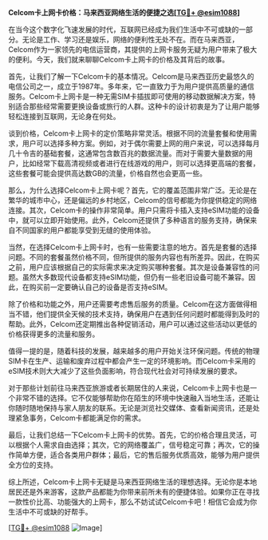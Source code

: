 **Celcom卡上网卡价格：马来西亚网络生活的便捷之选[[TG💪+ @esim1088](https://t.me/s/esim1088)]**

在当今这个数字化飞速发展的时代，互联网已经成为我们生活中不可或缺的一部分。无论是工作、学习还是娱乐，网络的便利性无处不在。而在马来西亚，Celcom作为一家领先的电信运营商，其提供的上网卡服务无疑为用户带来了极大的便利。今天，我们就来聊聊Celcom卡上网卡的价格及其背后的故事。

首先，让我们了解一下Celcom卡的基本情况。Celcom是马来西亚历史最悠久的电信公司之一，成立于1987年。多年来，它一直致力于为用户提供高质量的通信服务。Celcom卡上网卡是一种无需SIM卡插拔即可使用的移动数据解决方案，特别适合那些经常需要更换设备或旅行的人群。这种卡的设计初衷是为了让用户能够轻松连接到互联网，无论身在何处。

谈到价格，Celcom卡上网卡的定价策略非常灵活。根据不同的流量套餐和使用需求，用户可以选择多种方案。例如，对于偶尔需要上网的用户来说，可以选择每月几十令吉的基础套餐，这通常包含数百兆的数据流量。而对于需要大量数据的用户，比如经常下载高清视频或者进行在线游戏的用户，则可以选择更高端的套餐，这些套餐可能会提供高达数GB的流量，价格自然也会更高一些。

那么，为什么选择Celcom卡上网卡呢？首先，它的覆盖范围非常广泛。无论是在繁华的城市中心，还是偏远的乡村地区，Celcom的信号都能为你提供稳定的网络连接。其次，Celcom卡的操作非常简单。用户只需将卡插入支持eSIM功能的设备中，就可以立即开始使用。此外，Celcom还提供了多种语言的服务支持，确保来自不同国家的用户都能享受到无缝的使用体验。

当然，在选择Celcom卡上网卡时，也有一些需要注意的地方。首先是套餐的选择问题。不同的套餐虽然价格不同，但所提供的服务内容也有所差异。因此，在购买之前，用户应该根据自己的实际需求来决定购买哪种套餐。其次是设备兼容性的问题。虽然大多数现代设备都支持eSIM功能，但仍有一些老旧设备可能不兼容。因此，在购买前一定要确认自己的设备是否支持eSIM。

除了价格和功能之外，用户还需要考虑售后服务的质量。Celcom在这方面做得相当不错，他们提供全天候的技术支持，确保用户在遇到任何问题时都能得到及时的帮助。此外，Celcom还定期推出各种促销活动，用户可以通过这些活动以更低的价格获得更多的流量和服务。

值得一提的是，随着科技的发展，越来越多的用户开始关注环保问题。传统的物理SIM卡在生产、运输和废弃过程中都会产生一定的环境影响。而Celcom卡采用的eSIM技术则大大减少了这些负面影响，符合现代社会对可持续发展的要求。

对于那些计划前往马来西亚旅游或者长期居住的人来说，Celcom卡上网卡也是一个非常不错的选择。它不仅能够帮助你在陌生的环境中快速融入当地生活，还能让你随时随地保持与家人朋友的联系。无论是浏览社交媒体、查看新闻资讯，还是处理紧急事务，Celcom卡都能满足你的需求。

最后，让我们总结一下Celcom卡上网卡的优势。首先，它的价格合理且灵活，可以根据个人需求自由选择；其次，它的网络覆盖广，信号稳定可靠；再次，它的操作简单方便，适合各类用户群体；最后，它的售后服务优质高效，能够为用户提供全方位的支持。

综上所述，Celcom卡上网卡无疑是马来西亚网络生活的理想选择。无论你是本地居民还是外来游客，这款产品都能为你带来前所未有的便捷体验。如果你正在寻找一款性价比高、功能强大的上网卡，那么不妨试试Celcom卡吧！相信它会成为你生活中不可或缺的好帮手。

[[TG💪+ @esim1088](https://t.me/s/esim1088) ![Image](https://i.postimg.cc/4NQfJmqS/Snipaste-2025-05-13-00-14-12.png)]